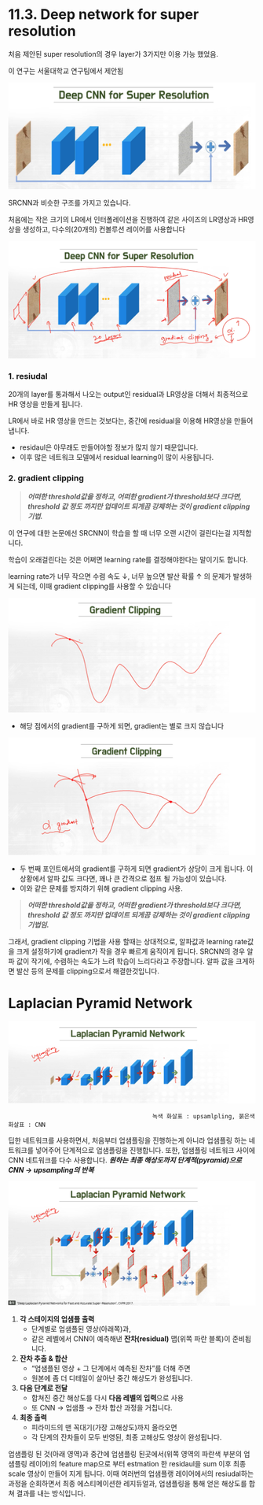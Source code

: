 # 11.3. Deep  network for super resolution

처음 제안된 super resolution의 경우 layer가 3가지만 이용 가능 했었음.

이 연구는 서울대학교 연구팀에서 제안됨

![스크린샷 2025-06-20 22.15.10.png](/assets/의료인공지능/11_3_Deep_network_for_super_resolution/image_1.png)

SRCNN과 비슷한 구조를 가지고 있습니다.

처음에는 작은 크기의 LR에서 인터폴레이션을 진행하여 같은 사이즈의 LR영상과 HR영상을 생성하고, 다수의(20개의) 컨볼루션 레이어를 사용합니다

![스크린샷 2025-06-20 22.50.50.png](/assets/의료인공지능/11_3_Deep_network_for_super_resolution/image_2.png)

### 1. resiudal

20개의 layer를 통과해서 나오는 output인 residual과 LR영상을 더해서 최종적으로 HR 영상을 만들게 됩니다.

LR에서 바로 HR 영상을 만드는 것보다는, 중간에 residual을 이용해 HR영상을 만들어냅니다. 

- residaul은 아무래도 만들어야할 정보가 많지 않기 때문입니다.
- 이후 많은 네트워크 모델에서 residual learning이 많이 사용됩니다.

### 2. gradient clipping

> ***어떠한 threshold값을 정하고, 어떠한 gradient가 threshold보다 크다면, threshold 값 정도 까지만 업데이트 되게끔 강제하는 것이 gradient clipping 기법.***
> 

이 연구에 대한 논문에선 SRCNN이 학습을 할 때 너무 오랜 시간이 걸린다는걸 지적합니다.

학습이 오래걸린다는 것은 어쩌면 learning rate를 결정해야한다는 말이기도 합니다.

learning rate가 너무 작으면 수렴 속도 ↓, 너무 높으면 발산 확률 ↑ 의 문제가 발생하게 되는데, 이때 gradient clipping를 사용할 수 있습니다

![스크린샷 2025-06-20 22.52.19.png](/assets/의료인공지능/11_3_Deep_network_for_super_resolution/image_3.png)

- 해당 점에서의 gradient를 구하게 되면, gradient는 별로 크지 않습니다

![스크린샷 2025-06-20 22.55.00.png](/assets/의료인공지능/11_3_Deep_network_for_super_resolution/image_4.png)

- 두 번째 포인트에서의 gradient를 구하게 되면 gradient가 상당이 크게 됩니다. 이 상황에서 알파 값도 크다면, 꽤나 큰 간격으로 점프 될 가능성이 있습니다.
- 이와 같은 문제를 방지하기 위해 gradient clipping 사용.

> ***어떠한 threshold값을 정하고, 어떠한 gradient가 threshold보다 크다면, threshold 값 정도 까지만 업데이트 되게끔 강제하는 것이 gradient clipping 기법임.***

그래서, gradient clipping 기법을 사용 할때는 상대적으로, 알파값과 learning rate값을 크게 설정하기에 gradient가 작을 경우 빠르게 움직이게 됩니다. 
SRCNN의 경우 알파 값이 작기에, 수렴하는 속도가 느려 학습이 느리다라고 주장합니다.
알파 값을 크게하면 발산 등의 문제를 clipping으로서 해결한것입니다.
> 

# Laplacian Pyramid Network

![스크린샷 2025-06-20 23.07.41.png](/assets/의료인공지능/11_3_Deep_network_for_super_resolution/image_5.png)

                                             녹색 화살표 : upsamlpling, 붉은색 화살표 : CNN

딥한 네트워크를 사용하면서, 처음부터 업샘플링을 진행하는게 아니라 업샘플링 하는 네트워크를 넣어주어 단계적으로 업샘플링을 진행합니다. 또한, 업샘플링 네트워크 사이에 CNN 네트워크를 다수 사용합니다.
***원하는 최종 해상도까지 단계적(pyramid)으로 CNN → upsampling의 반복***

![스크린샷 2025-06-20 23.12.39.png](/assets/의료인공지능/11_3_Deep_network_for_super_resolution/image_6.png)

1. **각 스테이지의 업샘플 출력**
    - 단계별로 업샘플된 영상(아래쪽)과,
    - 같은 레벨에서 CNN이 예측해낸 **잔차(residual)** 맵(위쪽 파란 블록)이 준비됩니다.
2. **잔차 추출 & 합산**
    - “업샘플된 영상 + 그 단계에서 예측된 잔차”를 더해 주면
    - 원본에 좀 더 디테일이 살아난 중간 해상도가 완성됩니다.
3. **다음 단계로 전달**
    - 합쳐진 중간 해상도를 다시 **다음 레벨의 입력**으로 사용
    - 또 CNN → 업샘플 → 잔차 합산 과정을 거칩니다.
4. **최종 출력**
    - 피라미드의 맨 꼭대기(가장 고해상도)까지 올라오면
    - 각 단계의 잔차들이 모두 반영된, 최종 고해상도 영상이 완성됩니다.

업샘플링 된 것(아래 영역)과 중간에 업샘플링 된곳에서(위쪽 영역의 파란색 부분의 업샘플링 레이어)의 feature map으로 부터 estmation 한 residaul을 sum 이후 최종 scale 영상이 만들어 지게 됩니다. 이때 여러번의 업샘플랭 레이어에서의 resiudal하는 과정을 순회하면서 최종 에스티메이션한 레지듀얼과, 업샘플링을 통해 얻은 해상도를 합쳐 결과를 내는 방식입니다.